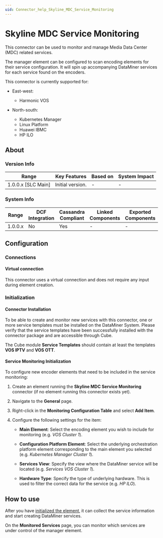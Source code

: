 ```yaml
---
uid: Connector_help_Skyline_MDC_Service_Monitoring
---
```


# Skyline MDC Service Monitoring

This connector can be used to monitor and manage Media Data Center (MDC) related services.

The manager element can be configured to scan encoding elements for their service configuration. It will spin up accompanying DataMiner services for each service found on the encoders.

This connector is currently supported for:

- East-west:

  - Harmonic VOS

- North-south:

  - Kubernetes Manager
  - Linux Platform
  - Huawei IBMC
  - HP ILO

## About

### Version Info

| Range              | Key Features     | Based on    | System Impact    |
|--------------------|------------------|-------------|------------------|
| 1.0.0.x [SLC Main] | Initial version. | -           | -                |

### System Info

| Range     | DCF Integration     | Cassandra Compliant     | Linked Components     | Exported Components     |
|-----------|---------------------|-------------------------|-----------------------|-------------------------|
| 1.0.0.x   | No                  | Yes                     | -                     | -                       |

## Configuration

### Connections

#### Virtual connection

This connector uses a virtual connection and does not require any input during element creation.

### Initialization

#### Connector Installation

To be able to create and monitor new services with this connector, one or more service templates must be installed on the DataMiner System. Please verify that the service templates have been successfully installed with the connector package and are accessible through Cube.

The Cube module **Service Templates** should contain at least the templates **VOS IPTV** and **VOS OTT**.

#### Service Monitoring Initialization

To configure new encoder elements that need to be included in the service monitoring:

1. Create an element running the **Skyline MDC Service Monitoring** connector (if no element running this connector exists yet).

1. Navigate to the **General** page.

1. Right-click in the **Monitoring Configuration Table** and select **Add Item**.

1. Configure the following settings for the item:

   - **Main Element**: Select the encoding element you wish to include for monitoring (e.g. *VOS Cluster 1*).

   - **Configuration Platform Element**: Select the underlying orchestration platform element corresponding to the main element you selected (e.g. *Kubernetes Manager Cluster 1*).

   - **Services View**: Specify the view where the DataMiner service will be located (e.g. *Services VOS Cluster 1*).

   - **Hardware Type**: Specify the type of underlying hardware. This is used to filter the correct data for the service (e.g. *HP ILO*).

## How to use

After you have [initialized the element](#initialization), it can collect the service information and start creating DataMiner services.

On the **Monitored Services** page, you can monitor which services are under control of the manager element.
